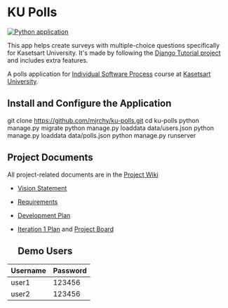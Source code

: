 # KU Polls
[![Python application](https://github.com/mjrchy/ku-polls/actions/workflows/python-app.yml/badge.svg)](https://github.com/mjrchy/ku-polls/actions/workflows/python-app.yml)

This app helps create surveys with multiple-choice questions specifically for Kasetsart University. It's made by following the [Django Tutorial project](https://docs.djangoproject.com/en/3.1/intro/tutorial01/) and includes extra features. 

A polls application for [Individual Software Process](https://cpske.github.io/ISP) course at [Kasetsart University](https://ku.ac.th).

## Install and Configure the Application

git clone https://github.com/mjrchy/ku-polls.git
cd ku-polls
python manage.py migrate
python manage.py loaddata data/users.json
python manage.py loaddata data/polls.json
python manage.py runserver

## Project Documents

All project-related documents are in the [Project Wiki](../../wiki/Home)

- [Vision Statement](../../wiki/Vision%20Statement)
- [Requirements](../../wiki/Requirements)
- [Development Plan](../../wiki/Development%20Plan)
- [Iteration 1 Plan](../../wiki/Iteration%201%20Plan) and [Project Board](../../projects/1)

  ## Demo Users
| Username  | Password        |
|-----------|-----------------|
|   user1   | 123456 |
|   user2   | 123456 |
